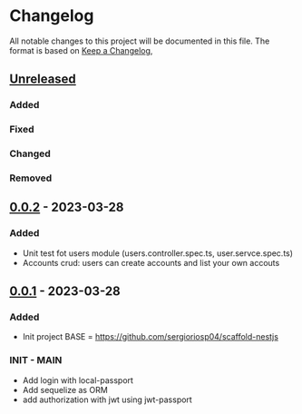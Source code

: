 # Changelog

All notable changes to this project will be documented in this file.
The format is based on [Keep a Changelog](https://keepachangelog.com/en/1.0.0/),

## [Unreleased]

### Added 
### Fixed
### Changed
### Removed

## [0.0.2] - 2023-03-28
### Added
- Unit test fot users module (users.controller.spec.ts, user.servce.spec.ts)
- Accounts crud: users can create accounts and list your own accouts

## [0.0.1] - 2023-03-28
### Added
- Init project BASE = https://github.com/sergioriosp04/scaffold-nestjs

### INIT - MAIN
- Add login with local-passport
- Add sequelize as ORM
- add authorization with jwt using jwt-passport

[unreleased]: https://github.com/sergioriosp04/back-budgetApp/compare/v1.0.0...HEAD
[0.0.2]: https://github.com/sergioriosp04/back-budgetApp/compare/v0.0.1...v0.0.2
[0.0.1]: https://github.com/sergioriosp04/back-budgetApp/releases/tag/v0.0.1